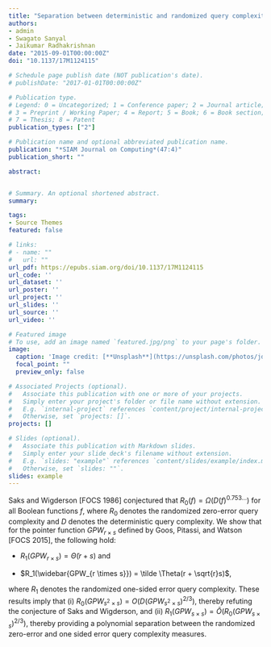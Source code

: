 ```yaml
---
title: "Separation between deterministic and randomized query complexity."
authors:
- admin
- Swagato Sanyal
- Jaikumar Radhakrishnan
date: "2015-09-01T00:00:00Z"
doi: "10.1137/17M1124115"

# Schedule page publish date (NOT publication's date).
# publishDate: "2017-01-01T00:00:00Z"

# Publication type.
# Legend: 0 = Uncategorized; 1 = Conference paper; 2 = Journal article;
# 3 = Preprint / Working Paper; 4 = Report; 5 = Book; 6 = Book section;
# 7 = Thesis; 8 = Patent
publication_types: ["2"]

# Publication name and optional abbreviated publication name.
publication: "*SIAM Journal on Computing*(47:4)"
publication_short: ""

abstract:


# Summary. An optional shortened abstract.
summary: 

tags:
- Source Themes
featured: false

# links:
# - name: ""
#   url: ""
url_pdf: https://epubs.siam.org/doi/10.1137/17M1124115
url_code: ''
url_dataset: ''
url_poster: ''
url_project: ''
url_slides: ''
url_source: ''
url_video: ''

# Featured image
# To use, add an image named `featured.jpg/png` to your page's folder. 
image:
  caption: 'Image credit: [**Unsplash**](https://unsplash.com/photos/jdD8gXaTZsc)'
  focal_point: ""
  preview_only: false

# Associated Projects (optional).
#   Associate this publication with one or more of your projects.
#   Simply enter your project's folder or file name without extension.
#   E.g. `internal-project` references `content/project/internal-project/index.md`.
#   Otherwise, set `projects: []`.
projects: []

# Slides (optional).
#   Associate this publication with Markdown slides.
#   Simply enter your slide deck's filename without extension.
#   E.g. `slides: "example"` references `content/slides/example/index.md`.
#   Otherwise, set `slides: ""`.
slides: example
---
```


Saks and Wigderson [FOCS 1986] conjectured that $R_0(f) = \Omega(D(f)^{0.753\ldots})$ for all Boolean functions $f$, where $R_0$ denotes the randomized zero-error query complexity and $D$ denotes the deterministic query complexity. We show that for the pointer function $GPW_{r \times s}$ defined by Goos, Pitassi, and Watson [FOCS 2015], the following hold:

* $R_1(GPW_{r \times s}) = \tilde \Theta(r + s)$ and 

* $R_1(\widebar{GPW_{r \times s}}) = \tilde \Theta(r + \sqrt{r}s)$, 

where $R_1$ denotes the randomized one-sided error query complexity. These results imply that (i) $R_0(GPW_{s^2 \times s}) = O(D(GPW_{s^2 \times s})^{2/3})$, thereby refuting the conjecture of Saks and Wigderson, and (ii) $R_1(GPW_{s \times s}) = \tilde O(R_0(GPW_{s \times s})^{2/3})$, thereby providing a polynomial separation between the randomized zero-error and one sided error query complexity measures.